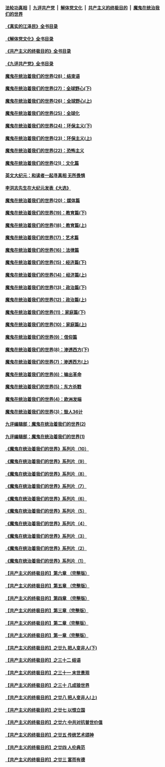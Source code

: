 ####  [法轮功真相](../../../../basic/blob/master/README.md?t=08012031) &nbsp;|&nbsp; [九评共产党](../../../../9ping.md/blob/master/README.md?t=08012031) &nbsp;|&nbsp; [解体党文化](../../../../jtdwh.md/blob/master/README.md?t=08012031)  &nbsp;|&nbsp; [共产主义的终极目的](../../../../gczydzjmd.md/blob/master/README.md?t=08012031) &nbsp;|&nbsp; [魔鬼在统治我们的世界](../../../../mgztzwmdsj.md/blob/master/README.md?t=08012031) 

#### [《真实的江泽民》全书目录](../pages/nsc422/n13721399.md?t=08012031) 

#### [《解体党文化》全书目录](../pages/nsc422/n13721157.md?t=08012031) 

#### [《共产主义的终极目的》全书目录](../pages/nsc422/n13721048.md?t=08012031) 

#### [《九评共产党》全书目录](../pages/nsc422/n13708085.md?t=08012031) 

#### [魔鬼在统治着我们的世界(28)：结束语](../pages/nsc422/n10936246.md?t=08012031) 

#### [魔鬼在统治着我们的世界(27)：全球野心(下)](../pages/nsc422/n10928319.md?t=08012031) 

#### [魔鬼在统治着我们的世界(26)：全球野心(上)](../pages/nsc422/n10900318.md?t=08012031) 

#### [魔鬼在统治着我们的世界(25)：全球化](../pages/nsc422/n10788205.md?t=08012031) 

#### [魔鬼在统治着我们的世界(24)：环保主义(下)](../pages/nsc422/n10695307.md?t=08012031) 

#### [魔鬼在统治着我们的世界(23)：环保主义(上)](../pages/nsc422/n10688613.md?t=08012031) 

#### [魔鬼在统治着我们的世界(22)：恐怖主义](../pages/nsc422/n10614727.md?t=08012031) 

#### [魔鬼在统治着我们的世界(21)：文化篇](../pages/nsc422/n10597706.md?t=08012031) 

#### [英文大纪元：和读者一起寻真相 无所畏惧](../pages/nsc422/n12542027.md?t=08012031) 

#### [李洪志先生在大纪元发表《大选》](../pages/nsc422/n12534746.md?t=08012031) 

#### [魔鬼在统治着我们的世界(20)：媒体篇](../pages/nsc422/n10586579.md?t=08012031) 

#### [魔鬼在统治着我们的世界(19)：教育篇(下)](../pages/nsc422/n10564808.md?t=08012031) 

#### [魔鬼在统治着我们的世界(18)：教育篇(上)](../pages/nsc422/n10526970.md?t=08012031) 

#### [魔鬼在统治着我们的世界(17)：艺术篇](../pages/nsc422/n10499093.md?t=08012031) 

#### [魔鬼在统治着我们的世界(16)：法律篇](../pages/nsc422/n10485969.md?t=08012031) 

#### [魔鬼在统治着我们的世界(15)：经济篇(下)](../pages/nsc422/n10469975.md?t=08012031) 

#### [魔鬼在统治着我们的世界(14)：经济篇(上)](../pages/nsc422/n10457370.md?t=08012031) 

#### [魔鬼在统治着我们的世界(13)：政治篇(下)](../pages/nsc422/n10448270.md?t=08012031) 

#### [魔鬼在统治着我们的世界(12)：政治篇(上)](../pages/nsc422/n10444576.md?t=08012031) 

#### [魔鬼在统治着我们的世界(11)：家庭篇(下)](../pages/nsc422/n10440961.md?t=08012031) 

#### [魔鬼在统治着我们的世界(10)：家庭篇(上)](../pages/nsc422/n10435448.md?t=08012031) 

#### [魔鬼在统治着我们的世界(9)：信仰篇](../pages/nsc422/n10432159.md?t=08012031) 

#### [魔鬼在统治着我们的世界(8)：渗透西方(下)](../pages/nsc422/n10429603.md?t=08012031) 

#### [魔鬼在统治着我们的世界(7)：渗透西方(上)](../pages/nsc422/n10426013.md?t=08012031) 

#### [魔鬼在统治着我们的世界(6)：输出革命](../pages/nsc422/n10421536.md?t=08012031) 

#### [魔鬼在统治着我们的世界(5)：东方杀戮](../pages/nsc422/n10417707.md?t=08012031) 

#### [魔鬼在统治着我们的世界(4)：欧洲发端](../pages/nsc422/n10414890.md?t=08012031) 

#### [魔鬼在统治着我们的世界(3)：毁人36计](../pages/nsc422/n10411583.md?t=08012031) 

#### [九评编辑部：魔鬼在统治着我们的世界(2)](../pages/nsc422/n10410036.md?t=08012031) 

#### [九评编辑部：魔鬼在统治着我们的世界(1)](../pages/nsc422/n10406825.md?t=08012031) 

#### [《魔鬼在统治着我们的世界》系列片（10）](../pages/nsc422/n12292670.md?t=08012031) 

#### [《魔鬼在统治着我们的世界》系列片（9）](../pages/nsc422/n12290859.md?t=08012031) 

#### [《魔鬼在统治着我们的世界》系列片（8）](../pages/nsc422/n12287445.md?t=08012031) 

#### [《魔鬼在统治着我们的世界》系列片（7）](../pages/nsc422/n12283425.md?t=08012031) 

#### [《魔鬼在统治着我们的世界》系列片（6）](../pages/nsc422/n12282314.md?t=08012031) 

#### [《魔鬼在统治着我们的世界》系列片（5）](../pages/nsc422/n12281419.md?t=08012031) 

#### [《魔鬼在统治着我们的世界》系列片（4）](../pages/nsc422/n12274024.md?t=08012031) 

#### [《魔鬼在统治着我们的世界》系列片（3）](../pages/nsc422/n12271322.md?t=08012031) 

#### [《魔鬼在统治着我们的世界》系列片（2）](../pages/nsc422/n12269049.md?t=08012031) 

#### [《魔鬼在统治着我们的世界》系列片（1）](../pages/nsc422/n12267575.md?t=08012031) 

#### [【共产主义的终极目的】第六章 （完整版）](../pages/nsc422/n11428913.md?t=08012031) 

#### [【共产主义的终极目的】第五章 （完整版）](../pages/nsc422/n11428912.md?t=08012031) 

#### [【共产主义的终极目的】第四章 （完整版）](../pages/nsc422/n11428907.md?t=08012031) 

#### [【共产主义的终极目的】第三章（完整版）](../pages/nsc422/n11428848.md?t=08012031) 

#### [【共产主义的终极目的】第二章（完整版）](../pages/nsc422/n11428831.md?t=08012031) 

#### [【共产主义的终极目的】第一章（完整版）](../pages/nsc422/n11417651.md?t=08012031) 

#### [【共产主义的终极目的】之廿九 把人变非人(下)](../pages/nsc422/n11344140.md?t=08012031) 

#### [【共产主义的终极目的】之三十二 结语](../pages/nsc422/n11360535.md?t=08012031) 

#### [【共产主义的终极目的】之三十一 末世景观](../pages/nsc422/n11351129.md?t=08012031) 

#### [【共产主义的终极目的】之三十 几成狼世界](../pages/nsc422/n11348280.md?t=08012031) 

#### [【共产主义的终极目的】之廿八 把人变非人(上)](../pages/nsc422/n11340492.md?t=08012031) 

#### [【共产主义的终极目的】之廿七 以恨立国](../pages/nsc422/n11336944.md?t=08012031) 

#### [【共产主义的终极目的】之廿六 中共对抗普世价值](../pages/nsc422/n11324785.md?t=08012031) 

#### [【共产主义的终极目的】之廿五 传统艺术颂神](../pages/nsc422/n11296396.md?t=08012031) 

#### [【共产主义的终极目的】之廿四 人伦典范](../pages/nsc422/n11296397.md?t=08012031) 

#### [【共产主义的终极目的】之廿三 富而有德](../pages/nsc422/n11283598.md?t=08012031) 

